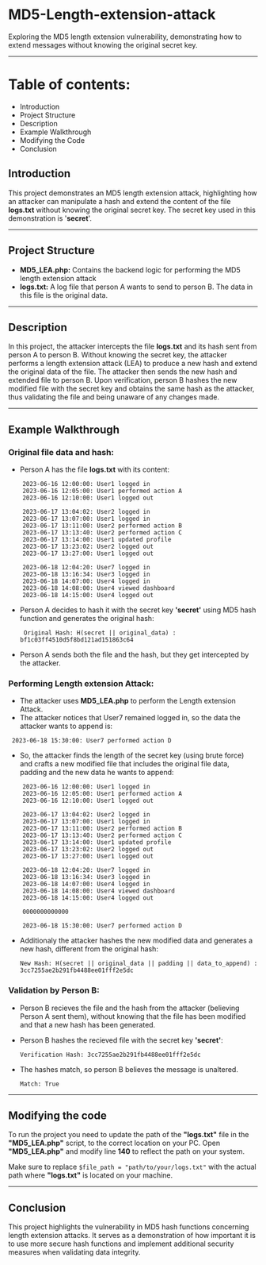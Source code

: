 # MD5-Length-extension-attack
Exploring the MD5 length extension vulnerability, demonstrating how to extend messages without knowing the original secret key.
___
# Table of contents:
- Introduction
- Project Structure
- Description
- Example Walkthrough
- Modifying the Code
- Conclusion



## Introduction


This project demonstrates an MD5 length extension attack, highlighting how an attacker can manipulate a hash and extend the content of the file **logs.txt** without knowing the original secret key. The secret key used in this demonstration is '**secret**'.
___
## Project Structure
- **MD5_LEA.php:** Contains the backend logic for performing the MD5 length extension attack
- **logs.txt:** A log file that person A wants to send to person B. The data in this file is the original data.
___
## Description

In this project, the attacker intercepts the file **logs.txt** and its hash sent from person A to person B. Without knowing the secret key, the attacker performs a length extension attack (LEA) to produce a new hash and extend the original data of the file. The attacker then sends the new hash and extended file to person B. Upon verification, person B hashes the new modified file with the secret key and obtains the same hash as the attacker, thus validating the file and being unaware of any changes made.
___
## Example Walkthrough

### Original file data and hash:

- Person A has the file **logs.txt** with its content:

```
    2023-06-16 12:00:00: User1 logged in
    2023-06-16 12:05:00: User1 performed action A
    2023-06-16 12:10:00: User1 logged out
    
    2023-06-17 13:04:02: User2 logged in
    2023-06-17 13:07:00: User1 logged in
    2023-06-17 13:11:00: User2 performed action B
    2023-06-17 13:13:40: User2 performed action C
    2023-06-17 13:14:00: User1 updated profile
    2023-06-17 13:23:02: User2 logged out
    2023-06-17 13:27:00: User1 logged out
    
    2023-06-18 12:04:20: User7 logged in
    2023-06-18 13:16:34: User3 logged in
    2023-06-18 14:07:00: User4 logged in
    2023-06-18 14:08:00: User4 viewed dashboard
    2023-06-18 14:15:00: User4 logged out
```

    
- Person A decides to hash it with the secret key **'secret'** using MD5 hash function and generates the original hash:

  ``` Original Hash: H(secret || original_data) : bf1c03ff4510d5f8bd121ad151863c64```

- Person A sends both the file and the hash, but they get intercepted by the attacker.

### Performing Length extension Attack:
- The attacker uses **MD5_LEA.php** to perform the Length extension Attack.
- The attacker notices that User7 remained logged in, so the data the attacker wants to append is:

``` 2023-06-18 15:30:00: User7 performed action D```

- So, the attacker finds the length of the secret key (using brute force) and crafts a new modified file that includes the original file data, padding and the new data he wants to append:

```
    2023-06-16 12:00:00: User1 logged in
    2023-06-16 12:05:00: User1 performed action A
    2023-06-16 12:10:00: User1 logged out
    
    2023-06-17 13:04:02: User2 logged in
    2023-06-17 13:07:00: User1 logged in
    2023-06-17 13:11:00: User2 performed action B
    2023-06-17 13:13:40: User2 performed action C
    2023-06-17 13:14:00: User1 updated profile
    2023-06-17 13:23:02: User2 logged out
    2023-06-17 13:27:00: User1 logged out
    
    2023-06-18 12:04:20: User7 logged in
    2023-06-18 13:16:34: User3 logged in
    2023-06-18 14:07:00: User4 logged in
    2023-06-18 14:08:00: User4 viewed dashboard
    2023-06-18 14:15:00: User4 logged out

    0000000000000

    2023-06-18 15:30:00: User7 performed action D
```


- Additionaly the attacker hashes the new modified data and generates a new hash, different from the original hash:

  ```New Hash: H(secret || original_data || padding || data_to_append) : 3cc7255ae2b291fb4488ee01fff2e5dc```




### Validation by Person B:
- Person B recieves the file and the hash from the attacker (believing Person A sent them), without knowing that the file has been modified and that a new hash has been generated.
- Person B hashes the recieved file with the secret key **'secret'**:
  
  ```Verification Hash: 3cc7255ae2b291fb4488ee01fff2e5dc```
- The hashes match, so person B believes the message is unaltered.

  ```Match: True```

___
## Modifying the code
To run the project you need to update the path of the **"logs.txt"** file in the **"MD5_LEA.php"** script, to the correct location on your PC. Open **"MD5_LEA.php"** and modify line **140** to reflect the path on your system. 

Make sure to replace ```$file_path = "path/to/your/logs.txt"``` with the actual path where **"logs.txt"** is located on your machine.
___
## Conclusion
This project highlights the vulnerability in MD5 hash functions concerning length extension attacks. It serves as a demonstration of how important it is to use more secure hash functions and implement additional security measures when validating data integrity.
